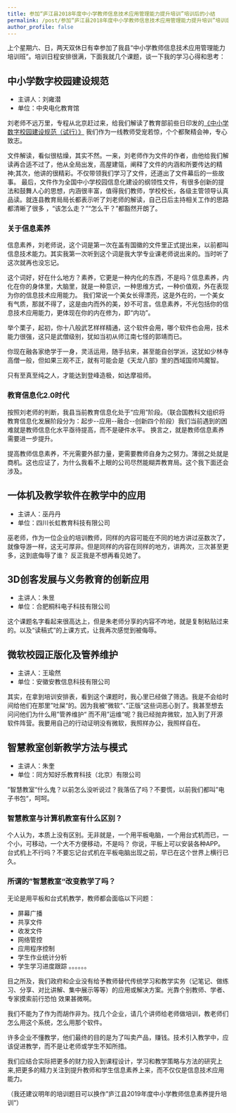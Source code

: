 ```yaml
---
title: 参加“庐江县2018年度中小学教师信息技术应用管理能力提升培训”培训后的小结
permalink: /post/参加“庐江县2018年度中小学教师信息技术应用管理能力提升培训”培训后的小结
author_profile: false
---
```


上个星期六、日，两天双休日有幸参加了我县“中小学教师信息技术应用管理能力培训班”。培训日程安排很满，下面我就几个课题，谈一下我的学习心得和思考：

## 中小学数字校园建设规范
- 主讲人：刘雍潜
- 单位：中央电化教育馆

刘老师不远万里，专程从北京赶过来，给我们解读了教育部前些日印发的[《中小学数字校园建设规范（试行）》](http://www.moe.gov.cn/srcsite/A16/s3342/201805/t20180502_334759.html)
我们作为一线教师受宠若惊，个个都聚精会神，专心致志。

文件解读，看似很枯燥，其实不然。一来，刘老师作为文件的作者，由他给我们解读再合适不过了，他从全局出发，高屋建瓴，阐释了文件的内涵和所要传达的精神;其次，他讲的很精彩。不仅带领我们学习了文件，还道出了文件幕后的一些故事。
最后，文件作为全国中小学校园信息化建设的纲领性文件，有很多创新的提法和鼓舞人心的思想，内涵很丰富，值得我们教师，学校校长，各级主管领导认真品读。就连县教育局局长都表示听了刘老师的解读，自己日后主持相关工作的思路都清晰了很多
，“该怎么走？”“怎么干？”都豁然开朗了。

### 关于信息素养
信息素养，刘老师说，这个词是第一次在盖有国徽的文件里正式提出来，以前都叫信息技术能力。其实我第一次听到这个词是我大学专业课老师说出来的。当时听了这次就再也没忘记。

这个词好，好在什么地方？素养，它更是一种内化的东西，不是吗？信息素养，内化在你的身体里，大脑里，就是一种意识，一种思维方式，一种价值观，外在表现为你的信息技术应用能力。
我们常说一个美女长得漂亮，这是外在的，一个美女有气质，那就不得了，这是由内而外的美，妙不可言。信息素养，不光包括你的信息技术应用能力，更体现在你的内在修为，即“内功”。

举个栗子，起初，你十八般武艺样样精通，这个软件会用，哪个软件也会用，技术能力很强，这只是武僧级别，犹如当初从师江南七怪的郭靖而已。

你现在融各家绝学于一身，灵活运用，随手拈来，甚至能自创学派，这犹如少林寺高僧一般，但如果三观不正，就有可能会是《天龙八部》里的西域国师鸠魔智。

只有至真至纯之人，才能达到登峰造极，如达摩祖师。

### 教育信息化2.0时代
按照刘老师的判断，我县当前教育信息化处于“应用”阶段。（联合国教科文组织将教育信息化发展阶段分为：起步--应用--融合--创新四个阶段）我们当前遇到的困难就是教师信息化水平亟待提高，而不是硬件水平。
换言之，就是教师信息素养需要进一步提升。

提高教师信息素养，不光需要外部力量，更需要教师自身为之努力。薄弱之处就是商机。这也应证了，为什么我看不上眼的公司尽然能糊弄教育局。这个我下面还会涉及。

## 一体机及教学软件在教学中的应用
- 主讲人：巫丹丹
- 单位：四川长虹教育科技有限公司

巫老师，作为一位企业的培训教师，同样的内容可能在不同的地方讲过巫数次了，就像导游一样，这无可厚非。但是同样的内容在同样的地方，讲两次，三次甚至更多，这到底侮辱了谁？
反正我是不想再看见她了。

## 3D创客发展与义务教育的创新应用
- 主讲人：朱昱
- 单位：合肥桐科电子科技有限公司

这个课题名字看起来很高达上，但是朱老师分享的内容不咋地，就是复制粘贴过来的。以及“读稿式”的上课方式，让我再次感觉到被侮辱。

## 微软校园正版化及管养维护
- 主讲人：王瑜然
- 单位：安徽安教信息科技有限公司

其实，在拿到培训安排表，看到这个课题时，我心里已经做了筛选。我是不会给时间给他们在那里”吐屎“的。因为我被”微软“、”正版“这些词恶心到了。我甚至想去问问他们为什么用”管养维护“
而不用”运维“呢？我已经抛弃微软，加入到了开源软件阵营。我要用自己的行动证明没有微软，我照样办公，我照样自在。

## 智慧教室创新教学方法与模式
- 主讲人：朱奎
- 单位：同方知好乐教育科技（北京）有限公司

”智慧教室“什么鬼？以前怎么没听说过？我落伍了吗？不要慌，以前我们都叫”电子书包“，呵呵。

### 智慧教室与计算机教室有什么区别？

个人认为，本质上没有区别。无非就是，一个用平板电脑，一个用台式机而已，一个小，可移动，一个大不方便移动，不是吗？
你说，平板上可以安装各种APP。台式机上不行吗？不要忘记台式机在平板电脑出现之前，早已在这个世界上横行已久。

### 所谓的”智慧教室“改变教学了吗？

无论是用平板和台式机教学，教师都会面临以下问题：
- 屏幕广播
- 共享文件
- 收发文件
- 网络管控
- 应用程序控制
- 学生作业统计分析
- 学生学习进度跟踪
。。。。。。

目之所及，我们政府和企业没有给予教师替代传统学习和教学实务（记笔记、做练习、分享、对比讲解、集中展示等等）的应用或解决方案。光靠个别教师、学者、专家摸索前行恐怕
效果甚微啊。

我们不能为了作为而胡作非为。找几个企业，请几个讲师给老师做培训，教老师们怎么用这个系统，怎么用那个软件。

许多企业不懂教学，他们最终的目的是为了叫卖产品，赚钱。技术引入教学中，应该促进教学，而不是让老师或学生不知所措。

我们应结合实际把更多的财力投入到课程设计，学习和教学策略与方法的研究上来,把更多的精力关注到提升教师和学生信息素养上来，而不仅仅是信息技术应用能力。

（我还建议明年的培训题目可以换作”庐江县2019年度中小学教师信息素养提升培训“）
